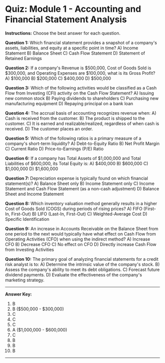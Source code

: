 # Quiz: Module 1 - Accounting and Financial Statement Analysis

**Instructions:** Choose the best answer for each question.

**Question 1:**
Which financial statement provides a snapshot of a company's assets, liabilities, and equity at a specific point in time?
A) Income Statement
B) Balance Sheet
C) Cash Flow Statement
D) Statement of Retained Earnings

**Question 2:**
If a company's Revenue is $500,000, Cost of Goods Sold is $300,000, and Operating Expenses are $100,000, what is its Gross Profit?
A) $100,000
B) $200,000
C) $400,000
D) $500,000

**Question 3:**
Which of the following activities would be classified as a Cash Flow from Investing (CFI) activity on the Cash Flow Statement?
A) Issuing new common stock
B) Paying dividends to shareholders
C) Purchasing new manufacturing equipment
D) Repaying principal on a bank loan

**Question 4:**
The accrual basis of accounting recognizes revenue when:
A) Cash is received from the customer.
B) The product is shipped to the customer.
C) It is earned and realizable/realized, regardless of when cash is received.
D) The customer places an order.

**Question 5:**
Which of the following ratios is a primary measure of a company's short-term liquidity?
A) Debt-to-Equity Ratio
B) Net Profit Margin
C) Current Ratio
D) Price-to-Earnings (P/E) Ratio

**Question 6:**
If a company has Total Assets of $1,000,000 and Total Liabilities of $600,000, its Total Equity is:
A) $400,000
B) $600,000
C) $1,000,000
D) $1,600,000

**Question 7:**
Depreciation expense is typically found on which financial statement(s)?
A) Balance Sheet only
B) Income Statement only
C) Income Statement and Cash Flow Statement (as a non-cash adjustment)
D) Balance Sheet and Income Statement

**Question 8:**
Which inventory valuation method generally results in a higher Cost of Goods Sold (COGS) during periods of rising prices?
A) FIFO (First-In, First-Out)
B) LIFO (Last-In, First-Out)
C) Weighted-Average Cost
D) Specific Identification

**Question 9:**
An increase in Accounts Receivable on the Balance Sheet from one period to the next would typically have what effect on Cash Flow from Operating Activities (CFO) when using the indirect method?
A) Increase CFO
B) Decrease CFO
C) No effect on CFO
D) Directly increase Cash Flow from Investing Activities

**Question 10:**
The primary goal of analyzing financial statements for a credit risk analyst is to:
A) Determine the intrinsic value of the company's stock.
B) Assess the company's ability to meet its debt obligations.
C) Forecast future dividend payments.
D) Evaluate the effectiveness of the company's marketing strategy.

---
**Answer Key:**
1.  B
2.  B ($500,000 - $300,000)
3.  C
4.  C
5.  C
6.  A ($1,000,000 - $600,000)
7.  C
8.  B
9.  B
10. B
---
